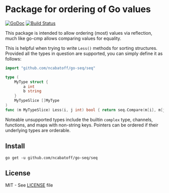 # Package for ordering of Go values

[![GoDoc](https://godoc.org/github.com/ncabatoff/go-seq/seq?status.svg)][godoc]
[![Build Status](https://travis-ci.org/ncabatoff/go-seq.svg?branch=master)][travis]

This package is intended to allow ordering (most) values via reflection,
much like go-cmp allows comparing values for equality.

This is helpful when trying to write `Less()` methods for sorting structures.
Provided all the types in question are supported, you can simply define it
as follows:

```go
import "github.com/ncabatoff/go-seq/seq"

type (
    MyType struct {
        a int
        b string
    }
    MyTypeSlice []MyType
)
func (m MyTypeSlice) Less(i, j int) bool { return seq.Compare(m[i], m[j]) < 0 }
```

Noteable unsupported types include the builtin `complex` type, channels,
functions, and maps with non-string keys. Pointers can be ordered if their
underlying types are orderable.

[godoc]: https://godoc.org/github.com/ncabatoff/go-seq/seq
[travis]: https://travis-ci.org/ncabatoff/go-seq

## Install

```
go get -u github.com/ncabatoff/go-seq/seq
```

## License

MIT - See [LICENSE][license] file

[license]: https://github.com/ncabatoff/go-seq/blob/master/LICENSE
